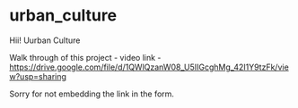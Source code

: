 # urban_culture
Hii! Uurban Culture

Walk through of this project - video link - https://drive.google.com/file/d/1QWlQzanW08_U5IIGcghMg_42I1Y9tzFk/view?usp=sharing

Sorry for not embedding the link in the form.
